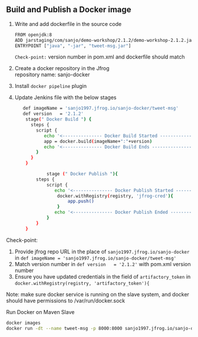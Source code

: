 ## Build and Publish a Docker image 

1. Write and add dockerfile in the source code
	```sh
	FROM openjdk:8
	ADD jarstaging/com/sanjo/demo-workshop/2.1.2/demo-workshop-2.1.2.jar tweet-msg.jar
	ENTRYPOINT ["java", "-jar", "tweet-msg.jar"]
	```
   `Check-point:`  version number in pom.xml and dockerfile should match   
1. Create a docker repository in the Jfrog  
    repository name: sanjo-docker
1. Install `docker pipeline` plugin 

1. Update Jenkins file with the below stages  
    ```sh 
	   def imageName = 'sanjo1997.jfrog.io/sanjo-docker/tweet-msg'
	   def version   = '2.1.2'
        stage(" Docker Build ") {
          steps {
            script {
               echo '<--------------- Docker Build Started --------------->'
               app = docker.build(imageName+":"+version)
               echo '<--------------- Docker Build Ends --------------->'
            }
          }
        }

                stage (" Docker Publish "){
            steps {
                script {
                   echo '<--------------- Docker Publish Started --------------->'  
                    docker.withRegistry(registry, 'jfrog-cred'){
                        app.push()
                    }    
                   echo '<--------------- Docker Publish Ended --------------->'  
                }
            }
        }
    ```

Check-point: 
1. Provide jfrog repo URL in the place of `sanjo1997.jfrog.io/sanjo-docker` in `def imageName = 'sanjo1997.jfrog.io/sanjo-docker/tweet-msg'`  
2. Match version number in `def version   = '2.1.2'` with pom.xml version number  
3. Ensure you have updated credentials in the field of `artifactory_token` in `docker.withRegistry(registry, 'artifactory_token'){`

Note: make sure docker service is running on the slave system, and docker should have permissions to /var/run/docker.sock

Run Docker on Maven Slave
```sh
docker images
docker run -dt --name tweet-msg -p 8000:8000 sanjo1997.jfrog.io/sanjo-docker-local/tweet-msg:2.1.2
```
